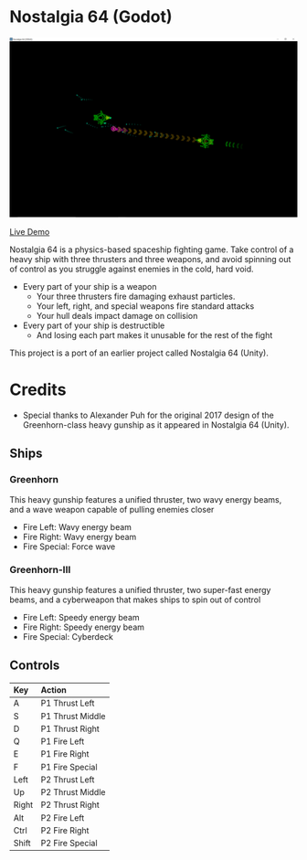 # Nostalgia 64 (Godot)
![](Nostalgia64Preview.png)

[Live Demo](https://archcannon.art/nostalgia64)

Nostalgia 64 is a physics-based spaceship fighting game. Take control of a heavy ship with three thrusters and three weapons, and avoid spinning out of control as you struggle against enemies in the cold, hard void.

- Every part of your ship is a weapon
  - Your three thrusters fire damaging exhaust particles.
  - Your left, right, and special weapons fire standard attacks
  - Your hull deals impact damage on collision
- Every part of your ship is destructible
  - And losing each part makes it unusable for the rest of the fight
  
This project is a port of an earlier project called Nostalgia 64 (Unity).
  
# Credits
- Special thanks to Alexander Puh for the original 2017 design of the Greenhorn-class heavy gunship as it appeared in Nostalgia 64 (Unity).
  
## Ships
### Greenhorn
This heavy gunship features a unified thruster, two wavy energy beams, and a wave weapon capable of pulling enemies closer

- Fire Left: Wavy energy beam
- Fire Right: Wavy energy beam
- Fire Special: Force wave

### Greenhorn-III
This heavy gunship features a unified thruster, two super-fast energy beams, and a cyberweapon that makes ships to spin out of control

- Fire Left: Speedy energy beam
- Fire Right: Speedy energy beam
- Fire Special: Cyberdeck

## Controls
| Key   | Action |
| :---- | :----  |
| A     | P1 Thrust Left |
| S     | P1 Thrust Middle |
| D     | P1 Thrust Right |
| Q     | P1 Fire Left |
| E     | P1 Fire Right |
| F     | P1 Fire Special |
| Left  | P2 Thrust Left |
| Up    | P2 Thrust Middle |
| Right | P2 Thrust Right |
| Alt   | P2 Fire Left |
| Ctrl  | P2 Fire Right |
| Shift | P2 Fire Special |
